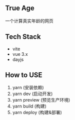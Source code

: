 ## True Age
一个计算真实年龄的网页

## Tech Stack
* vite
* vue 3.x
* dayjs

## How to USE
1. yarn (安装依赖)
2. yarn dev (启动开发)
3. yarn preview (预览生产环境)
4. yarn build (构建)
5. yarn deploy (构建&部署)